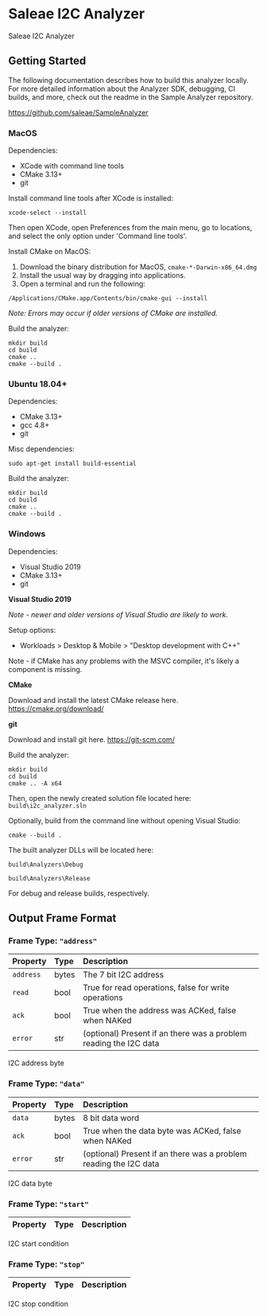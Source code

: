 # Saleae I2C Analyzer

Saleae I2C Analyzer

## Getting Started

The following documentation describes how to build this analyzer locally. For more detailed information about the Analyzer SDK, debugging, CI builds, and more, check out the readme in the Sample Analyzer repository.

https://github.com/saleae/SampleAnalyzer

### MacOS

Dependencies:

- XCode with command line tools
- CMake 3.13+
- git

Install command line tools after XCode is installed:

```
xcode-select --install
```

Then open XCode, open Preferences from the main menu, go to locations, and select the only option under 'Command line tools'.

Install CMake on MacOS:

1. Download the binary distribution for MacOS, `cmake-*-Darwin-x86_64.dmg`
2. Install the usual way by dragging into applications.
3. Open a terminal and run the following:

```
/Applications/CMake.app/Contents/bin/cmake-gui --install
```

_Note: Errors may occur if older versions of CMake are installed._

Build the analyzer:

```
mkdir build
cd build
cmake ..
cmake --build .
```

### Ubuntu 18.04+

Dependencies:

- CMake 3.13+
- gcc 4.8+
- git

Misc dependencies:

```
sudo apt-get install build-essential
```

Build the analyzer:

```
mkdir build
cd build
cmake ..
cmake --build .
```

### Windows

Dependencies:

- Visual Studio 2019
- CMake 3.13+
- git

**Visual Studio 2019**

_Note - newer and older versions of Visual Studio are likely to work._

Setup options:

- Workloads > Desktop & Mobile > "Desktop development with C++"

Note - if CMake has any problems with the MSVC compiler, it's likely a component is missing.

**CMake**

Download and install the latest CMake release here.
https://cmake.org/download/

**git**

Download and install git here.
https://git-scm.com/

Build the analyzer:

```
mkdir build
cd build
cmake .. -A x64
```

Then, open the newly created solution file located here: `build\i2c_analyzer.sln`

Optionally, build from the command line without opening Visual Studio:

```
cmake --build .
```

The built analyzer DLLs will be located here:

`build\Analyzers\Debug`

`build\Analyzers\Release`

For debug and release builds, respectively.


## Output Frame Format
  
### Frame Type: `"address"`

| Property | Type | Description |
| :--- | :--- | :--- |
| `address` | bytes | The 7 bit I2C address |
| `read` | bool | True for read operations, false for write operations |
| `ack` | bool | True when the address was ACKed, false when NAKed |
| `error` | str | (optional) Present if an there was a problem reading the I2C data |

I2C address byte

### Frame Type: `"data"`

| Property | Type | Description |
| :--- | :--- | :--- |
| `data` | bytes | 8 bit data word |
| `ack` | bool | True when the data byte was ACKed, false when NAKed |
| `error` | str | (optional) Present if an there was a problem reading the I2C data |

I2C data byte

### Frame Type: `"start"`

| Property | Type | Description |
| :--- | :--- | :--- |


I2C start condition

### Frame Type: `"stop"`

| Property | Type | Description |
| :--- | :--- | :--- |


I2C stop condition

